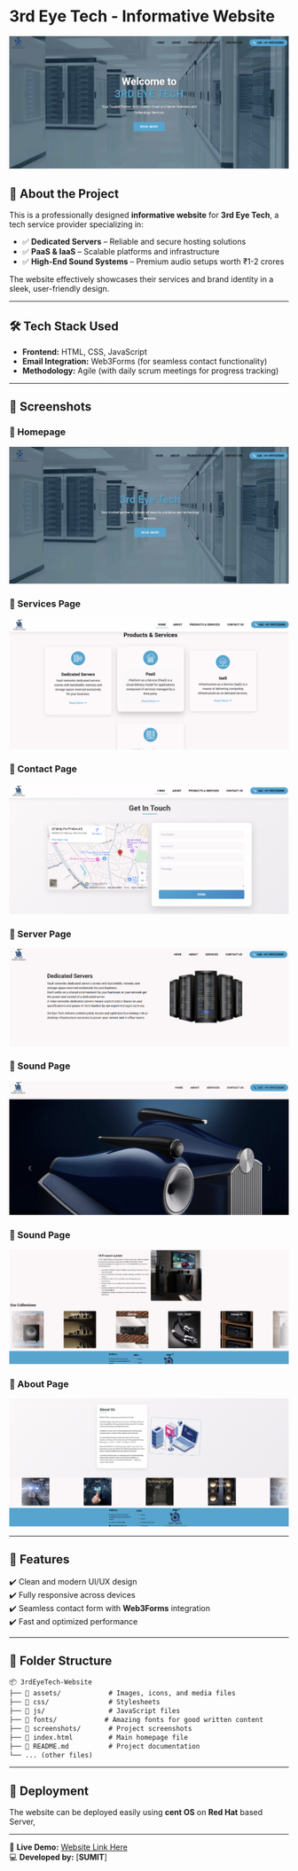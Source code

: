 # 3rd Eye Tech - Informative Website

![Project Banner](screenshots/2.png)  

## 🚀 About the Project
This is a professionally designed **informative website** for **3rd Eye Tech**, a tech service provider specializing in:

- ✅ **Dedicated Servers** – Reliable and secure hosting solutions
- ✅ **PaaS & IaaS** – Scalable platforms and infrastructure
- ✅ **High-End Sound Systems** – Premium audio setups worth ₹1-2 crores

The website effectively showcases their services and brand identity in a sleek, user-friendly design.

---

## 🛠️ Tech Stack Used

- **Frontend:** HTML, CSS, JavaScript
- **Email Integration:** Web3Forms (for seamless contact functionality)
- **Methodology:** Agile (with daily scrum meetings for progress tracking)

---

## 📸 Screenshots

### 🔹 Homepage
![Homepage](screenshots/1.png)

### 🔹 Services Page
![Services](screenshots/3.png)

### 🔹 Contact Page
![Contact](screenshots/5.png)

### 🔹 Server Page
![Server](screenshots/6.png)

### 🔹 Sound Page
![Sound](screenshots/7.png)

### 🔹 Sound Page
![Sound](screenshots/8.png)

### 🔹 About Page
![About](screenshots/9.png)

---

## 🎯 Features

✔️ Clean and modern UI/UX design  
✔️ Fully responsive across devices  
✔️ Seamless contact form with **Web3Forms** integration  
✔️ Fast and optimized performance  

---

## 📂 Folder Structure
```
📦 3rdEyeTech-Website
├── 📂 assets/            # Images, icons, and media files
├── 📂 css/               # Stylesheets
├── 📂 js/                # JavaScript files
├── 📂 fonts/            # Amazing fonts for good written content
├── 📂 screenshots/       # Project screenshots
├── 📜 index.html         # Main homepage file
├── 📜 README.md          # Project documentation
└── ... (other files)  
```

---

## 🚀 Deployment
The website can be deployed easily using **cent OS** on **Red Hat** based Server,

---

🔗 **Live Demo:** [Website Link Here](#)  
💻 **Developed by:** [**SUMIT**]
